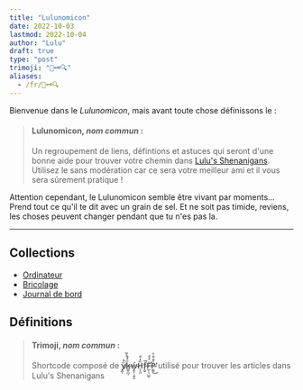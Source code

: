```yaml
---
title: "Lulunomicon"
date: 2022-10-03
lastmod: 2022-10-04
author: "Lulu"
draft: true
type: "post"
trimoji: "📖🗝️🔍"
aliases:
  - /fr/📖🗝️🔍
---
```


Bienvenue dans le _Lulunomicon_, mais avant toute chose définissons le :

> #### Lulunomicon, _nom commun_ :
> Un regroupement de liens, défintions et astuces qui seront d'une bonne aide pour trouver votre chemin dans [Lulu's Shenanigans](#). Utilisez le sans modération car ce sera votre meilleur ami et il vous sera sûrement pratique !

Attention cependant, le Lulunomicon semble être vivant par moments... Prend tout ce qu'il te dit avec un grain de sel. Et ne soit pas timide, reviens, les choses peuvent changer pendant que tu n'es pas la.

---

## Collections
 - [Ordinateur](../computer)
 - [Bricolage](../crafty)
 - [Journal de bord](../logbook)

 ## Définitions

> #### Trimoji, _nom commun_ :
> Shortcode composé de <span class="glitch">**ÿ̸̭͔́͗k̶̳͍̪̘̈́́̄̀̏ẃ̴̡͍͔̘̮̤H̵͕̖̪̏̓͒f̵̨̬̏͘F̶̛̺̜͉̺̮͗́́́P̷͚͈̍̐͋̀̕͜**</span> utilisé pour trouver les articles dans Lulu's Shenanigans

